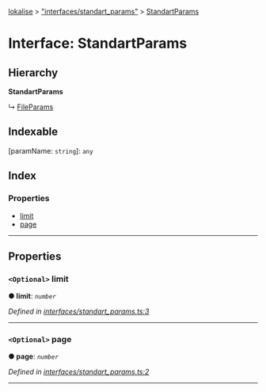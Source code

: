 [lokalise](../README.md) > ["interfaces/standart_params"](../modules/_interfaces_standart_params_.md) > [StandartParams](../interfaces/_interfaces_standart_params_.standartparams.md)

# Interface: StandartParams

## Hierarchy

**StandartParams**

↳  [FileParams](_interfaces_file_params_.fileparams.md)

## Indexable

\[paramName: `string`\]:&nbsp;`any`
## Index

### Properties

* [limit](_interfaces_standart_params_.standartparams.md#limit)
* [page](_interfaces_standart_params_.standartparams.md#page)

---

## Properties

<a id="limit"></a>

### `<Optional>` limit

**● limit**: *`number`*

*Defined in [interfaces/standart_params.ts:3](https://github.com/lokalise/node-lokalise-api/blob/324e932/src/interfaces/standart_params.ts#L3)*

___
<a id="page"></a>

### `<Optional>` page

**● page**: *`number`*

*Defined in [interfaces/standart_params.ts:2](https://github.com/lokalise/node-lokalise-api/blob/324e932/src/interfaces/standart_params.ts#L2)*

___

